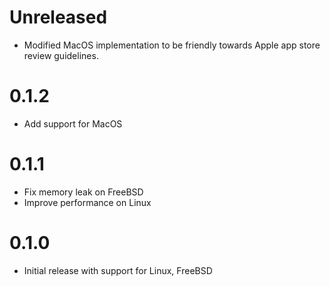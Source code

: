 # Unreleased

- Modified MacOS implementation to be friendly towards Apple app store review guidelines.

# 0.1.2

- Add support for MacOS

# 0.1.1

- Fix memory leak on FreeBSD
- Improve performance on Linux

# 0.1.0

- Initial release with support for Linux, FreeBSD
